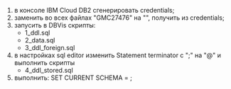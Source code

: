 1. в консоле IBM Cloud DB2 сгенерировать credentials;
2. заменить во всех файлах "GMC27476" на "<user>", <user> получить из credentials;
3. запусить в DBVis скрипты:
	- 1_ddl.sql
	- 2_data.sql
	- 3_ddl_foreign.sql
4. в настройках sql editor изменить Statement terminator с ";" на "@" и выполнить скрипты
	- 4_ddl_stored.sql
5. выполнить:
	SET CURRENT SCHEMA = <user>;
